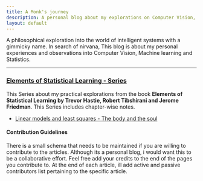 ```yaml
---
title: A Monk's journey
description: A personal blog about my explorations on Computer Vision, Deep learning, Machine learning and Statistics
layout: default
---
```

A philosophical exploration into the world of intelligent systems with a gimmicky name. In search of nirvana, This blog is about my personal experiences and observations into Computer Vision, Machine learning and Statistics.

-------------------------------------------------------------------------------

### [Elements of Statistical Learning - Series](https://vi-sri.github.io/eosl/statistics)
This Series about my practical explorations from the book **Elements of Statistical Learning by Trevor Hastie, Robert Tibshirani and Jerome Friedman**. This Series includes chapter-wise notes.
  - [Linear models and least squares - The body and the soul](https://vi-sri.github.io/eosl/statistics-1)

#### Contribution Guidelines
There is a small schema that needs to be maintained if you are willing to contribute to the articles. Although its a personal blog, i would want this to be a collaborative effort. Feel free add your credits to the end of the pages you contribute to. At the end of each article, ill add active and passive contributors list pertaining to the specific article.


